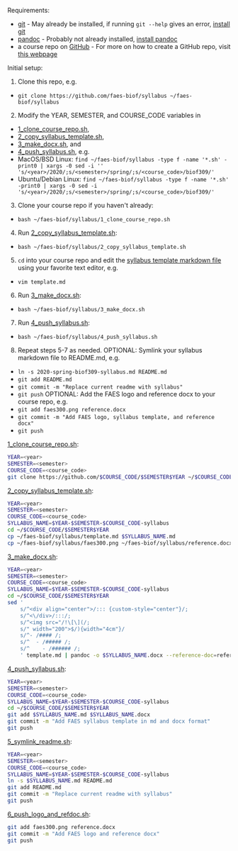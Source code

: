 Requirements:
- [git](https://git-scm.com/) - May already be installed, if running `git --help` gives an error, [install git](https://www.atlassian.com/git/tutorials/install-git)
- [pandoc](https://pandoc.org/) - Probably not already installed, [install pandoc](https://pandoc.org/installing.html)
- a course repo on [GitHub](https://github.com/) - For more on how to create a GitHub repo, visit [this webpage](https://help.github.com/en/github/getting-started-with-github/create-a-repo)

Initial setup:
1. Clone this repo, e.g.
- `git clone https://github.com/faes-biof/syllabus ~/faes-biof/syllabus`
2. Modify the YEAR, SEMESTER, and COURSE_CODE variables in
- [1_clone_course_repo.sh](1_clone_course_repo.sh),
- [2_copy_syllabus_template.sh](2_copy_syllabus_template.sh),
- [3_make_docx.sh](3_make_docx.sh), and
- [4_push_syllabus.sh](4_push_syllabus.sh), e.g.
- MacOS/BSD Linux: `find ~/faes-biof/syllabus -type f -name '*.sh' -print0 | xargs -0 sed -i '' 's/<year>/2020/;s/<semester>/spring/;s/<course_code>/biof309/'`
- Ubuntu/Debian Linux: `find ~/faes-biof/syllabus -type f -name '*.sh' -print0 | xargs -0 sed -i 's/<year>/2020/;s/<semester>/spring/;s/<course_code>/biof309/'`
3. Clone your course repo if you haven't already:
- `bash ~/faes-biof/syllabus/1_clone_course_repo.sh`
4. Run [2_copy_syllabus_template.sh](2_copy_syllabus_template.sh):
- `bash ~/faes-biof/syllabus/2_copy_syllabus_template.sh`
5. `cd` into your course repo and edit the [syllabus template markdown file](template.md) using your favorite text editor, e.g.
- `vim template.md`
6. Run [3_make_docx.sh](3_make_docx.sh):
- `bash ~/faes-biof/syllabus/3_make_docx.sh`
7. Run [4_push_syllabus.sh](4_push_syllabus.sh):
- `bash ~/faes-biof/syllabus/4_push_syllabus.sh`
8. Repeat steps 5-7 as needed.
OPTIONAL: Symlink your syllabus markdown file to README.md, e.g.
- `ln -s 2020-spring-biof309-syllabus.md README.md`
- `git add README.md`
- `git commit -m "Replace current readme with syllabus"`
- `git push`
OPTIONAL: Add the FAES logo and reference docx to your course repo, e.g.
- `git add faes300.png reference.docx`
- `git commit -m "Add FAES logo, syllabus template, and reference docx"`
- `git push`

[1_clone_course_repo.sh](1_clone_course_repo.sh):

```sh
YEAR=<year>
SEMESTER=<semester>
COURSE_CODE=<course_code>
git clone https://github.com/$COURSE_CODE/$SEMESTER$YEAR ~/$COURSE_CODE/$SEMESTER$YEAR
```

[2_copy_syllabus_template.sh](2_copy_syllabus_template.sh):

```sh
YEAR=<year>
SEMESTER=<semester>
COURSE_CODE=<course_code>
SYLLABUS_NAME=$YEAR-$SEMESTER-$COURSE_CODE-syllabus
cd ~/$COURSE_CODE/$SEMESTER$YEAR
cp ~/faes-biof/syllabus/template.md $SYLLABUS_NAME.md
cp ~/faes-biof/syllabus/faes300.png ~/faes-biof/syllabus/reference.docx .
```

[3_make_docx.sh](3_make_docx.sh):

```sh
YEAR=<year>
SEMESTER=<semester>
COURSE_CODE=<course_code>
SYLLABUS_NAME=$YEAR-$SEMESTER-$COURSE_CODE-syllabus
cd ~/$COURSE_CODE/$SEMESTER$YEAR
sed '
    s/^<div align="center">/::: {custom-style="center"}/;
    s/^<\/div>/:::/;
    s/^<img src="/!\[\](/;
    s/" width="200">$/){width="4cm"}/
    s/^- /#### /;
    s/^  - /##### /;
    s/^    - /###### /;
    ' template.md | pandoc -o $SYLLABUS_NAME.docx --reference-doc=reference.docx
```

[4_push_syllabus.sh](4_push_syllabus.sh):

```sh
YEAR=<year>
SEMESTER=<semester>
COURSE_CODE=<course_code>
SYLLABUS_NAME=$YEAR-$SEMESTER-$COURSE_CODE-syllabus
cd ~/$COURSE_CODE/$SEMESTER$YEAR
git add $SYLLABUS_NAME.md $SYLLABUS_NAME.docx
git commit -m "Add FAES syllabus template in md and docx format"
git push
```

[5_symlink_readme.sh](5_symlink_readme.sh):

```sh
YEAR=<year>
SEMESTER=<semester>
COURSE_CODE=<course_code>
SYLLABUS_NAME=$YEAR-$SEMESTER-$COURSE_CODE-syllabus
ln -s $SYLLABUS_NAME.md README.md
git add README.md
git commit -m "Replace current readme with syllabus"
git push
```

[6_push_logo_and_refdoc.sh](6_push_logo_and_refdoc.sh):

```sh
git add faes300.png reference.docx
git commit -m "Add FAES logo and reference docx"
git push
```
